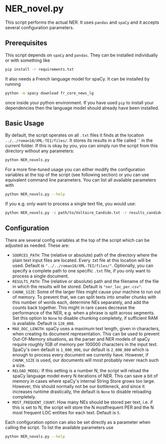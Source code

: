 # NER_novel.py

This script performs the actual NER. It uses `pandas` and `spaCy` and it accepts several configuration parameters.


## Prerequisites

This script depends on `spaCy` and `pandas`. They can be installed individually or with something like 

```bash
pip install -r requirements.txt
```

It also needs a French language model for spaCy. It can be installed by running 

```bash
python -m spacy download fr_core_news_lg
```

once inside your python environment. If you have used `pip` to install your dependencies then the language model should already have been installed.


## Basic Usage

By default, the script operates on all `.txt` files it finds at the location `../../roman18/XML-TEI/files/`. It stores its results in a file called `` in the current folder. If this is okay by you, you can simply run the script from this directory without any parameters:

```bash
python NER_novels.py
```

For a more fine-tuned usage you can either modify the configuration variables at the top of the script (see following section) or you can use equivalent command line parameters. You can list all available parameters with

```bash
python NER_novels.py --help
```

If you e.g. only want to process a single text file, you would use:

```bash
python NER_novels.py -s path/to/Voltaire_Candide.txt -r results_candide.csv
```


## Configuration

There are several config variables at the top of the script which can be adjusted as needed. These are:

- `SOURCES_PATH`: The (relative or absolute) path of the directory where the plain text input files are located. Every .txt file at this location will be used. Default is `"../../roman18/XML-TEI/files/"`. Optionally, you can specify a complete path to one specific `.txt` file, if you only want to process a single document.
- `RESULTS_PATH`: The (relative or absolute) path and the filename of the file in which the results will be stored. Default is `"ner_loc_per.csv"`.
- `CHUNK_SIZE`: Some of the larger files might cause your machine to run out of memory. To prevent that, we can split texts into smaller chunks with this number of words each, determine NEs separately, and add the counts back together. This might in rare cases decrease the performance of the NER, e.g. when a phrase is split across segments. Set this option to `None` to disable chunking completely, if sufficient RAM is available. Default is `120_000`.
- `MAX_DOC_LENGTH`: spaCy uses a maximum text length, given in characters, when creating its document representation. This can be used to prevent Out-Of-Memory situations, as the parser and NER models of spaCy require roughly 1GB of memory per 100000 characters in the input text. SpaCy's own default is `1_000_000`, our default is `2_800_000` which is enough to process every document we currently have. However, if `CHUNK_SIZE` is used, our documents will most probably never reach such a size.
- `RELOAD_MODEL`: If this setting is a number N, the script will reload the spaCy language model every N iterations of NER. This can save a bit of memory in cases where spaCy's internal String Store grows too large. However, this should normally not be our bottleneck, and since it increases runtime drastically, the default is `None` to disable reloading completely.
- `MOST_FREQUENT_COUNT`: How many NEs should be stored per text, i.e. if this is set to N, the script will store the N mostfrequent PER and the N most frequent LOC entities for each text. Default is `5`.

Each configuration option can also be set directly as a parameter when calling the script. To list the available parameters use
```bash
python NER_novels.py --help
```